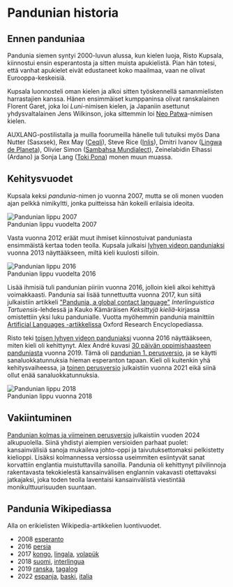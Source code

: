 # Pandunian historia

## Ennen panduniaa

Pandunia siemen syntyi 2000-luvun alussa,
kun kielen luoja, Risto Kupsala, kiinnostui ensin esperantosta ja sitten muista apukielistä.
Pian hän totesi, että vanhat apukielet eivät edustaneet koko maailmaa, vaan ne olivat Eurooppa-keskeisiä.

Kupsala luonnosteli oman kielen ja alkoi sitten työskennellä samanmielisten harrastajien kanssa.
Hänen ensimmäiset kumppaninsa olivat ranskalainen Florent Garet, joka loi *Luni*-nimisen kielen,
ja Japaniin asettunut yhdysvaltalainen Jens Wilkinson, joka sittemmin loi [Neo Patwa](http://patwa.pbworks.com)-nimisen kielen.

AUXLANG-postilistalla ja muilla foorumeilla hänelle tuli tutuiksi myös
Dana Nutter (Sasxsek),
Rex May ([Ceqli](http://ceqli.pbworks.com)),
Steve Rice ([Inlis](https://auxlanglab.blogspot.com)),
Dmitri Ivanov ([Lingwa de Planeta](http://www.lingwadeplaneta.info)),
Olivier Simon ([Sambahsa Mundialect](https://sambahsa.neocities.org/)),
Zeinelabidin Elhassi (Ardano)
ja Sonja Lang ([Toki Pona](https://tokipona.org/))
monen muun muassa.


## Kehitysvuodet

Kupsala keksi *pandunia*-nimen jo vuonna 2007,
mutta se oli monen vuoden ajan pelkkä nimikyltti,
jonka puitteissa hän kokeili erilaisia ideoita.

![](http://www.pandunia.info/bandir/bandera2007.gif "Pandunian lippu 2007")  
Pandunian lippu vuodelta 2007

Vasta vuonna 2012 eräät muut ihmiset kiinnostuivat panduniasta ensimmäistä kertaa toden teolla.
Kupsala julkaisi [lyhyen videon panduniaksi](https://www.youtube.com/watch?v=yfkQrdyfLcQ) vuonna 2013
näyttääkseen, miltä kieli kuulosti silloin.

![](http://www.pandunia.info/bandir/bandera2016.png "Pandunian lippu 2016")  
Pandunian lippu vuodelta 2016

Lisää ihmisiä tuli pandunian piiriin vuonna 2016,
jolloin kieli alkoi kehittyä voimakkaasti.
Pandunia sai lisää tunnettuutta vuonna 2017,
kun siitä julkaistiin artikkeli
["Pandunia, a global contact language"](https://dea.digar.ee/cgi-bin/dea?a=d&d=JVinterlinguisticatrt201705.2.5.2.4)
_Interlinguistica Tartuensis_-lehdessä
ja Kauko Kämäräisen *Keksittyjä kieliä*-kirjassa omistettiin yksi luku pandunialle.
Vuotta myöhemmin pandunia mainittiin
[Artificial Languages -artikkelissa](https://oxfordre.com/linguistics/view/10.1093/acrefore/9780199384655.001.0001/acrefore-9780199384655-e-11)
Oxford Research Encyclopediassa.

Risto teki [toisen lyhyen videon panduniaksi](https://www.youtube.com/watch?v=TgO8AwX4OCU)
vuonna 2016 näyttääkseen, miten kieli oli kehittynyt.
Alex André kuvasi [30 päivän oppimishaasteen panduniasta](https://twitter.com/XanderLeaDaren/status/1114972322157465612) vuonna 2019.
Tämä oli [pandunian 1. perusversio](https://github.com/barumau/pandunia/releases/tag/v1.1),
ja se käytti sanaluokkatunnuksia hieman esperanton tapaan.
Kieli oli kuitenkin yhä kehitysvaiheessa, ja
[toinen perusversio](https://github.com/barumau/pandunia/releases/tag/v2.1)
julkaistiin vuonna 2021 eikä siinä ollut enää sanaluokkatunnuksia.

![](http://www.pandunia.info/grafe/bandera.png "Pandunian lippu 2018")  
Pandunian lippu vuonna 2018


## Vakiintuminen

[Pandunian kolmas ja viimeinen perusversio](https://github.com/barumau/pandunia/releases/tag/v.3.0)
julkaistiin vuoden 2024 alkupuolella.
Siinä yhdistyi aiempien versioiden parhaat puolet:
kansainvälisiä sanoja mukaileva johto-oppi ja taivutuksettomaksi pelkistetty kielioppi.
Lisäksi kolmannessa versiossa useimmiten esiintyvät sanat korvattiin englantia muistuttavilla sanoilla.
Pandunia oli kehittynyt pilvilinnoja rakentavasta tekokielestä kansainvälisen englannin vakavasti otettavaksi jatkajaksi,
joka toden teolla laventaisi kansainvälistä viestintää monikulttuurisuuden suuntaan.


## Pandunia Wikipediassa

Alla on erikielisten Wikipedia-artikkelien luontivuodet.

- 2008 [esperanto](https://eo.wikipedia.org/wiki/Pandunia)
- 2016 [persia](https://fa.wikipedia.org/wiki/%D9%BE%D8%A7%D9%86%D8%AF%D9%88%D9%86%DB%8C%D8%A7)
- 2017 [kongo](https://kg.wikipedia.org/wiki/Pandunia),
       [lingala](https://ln.wikipedia.org/wiki/Pandunia),
       [volapük](https://vo.wikipedia.org/wiki/Pandunia)
- 2018 [suomi](https://fi.wikipedia.org/wiki/Pandunia),
       [interlingua](https://ia.wikipedia.org/wiki/Pandunia)
- 2019 [ranska](https://fr.wikipedia.org/wiki/Pandunia),
       [tagalog](https://tl.wikipedia.org/wiki/Pandunia)
- 2022 [espanja](https://es.wikipedia.org/wiki/Pandunia),
       [baski](https://eu.wikipedia.org/wiki/Pandunia),
       [italia](https://it.wikipedia.org/wiki/Pandunia)

